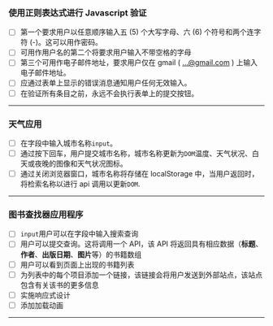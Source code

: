 ### 使用正则表达式进行 Javascript 验证

- [ ] 第一个要求用户以任意顺序输入五 (5) 个大写字母、六 (6) 个符号和两个连字符 (-)。这可以用作密码。
- [ ] 可用作用户名的第二个将要求用户输入不带空格的字母
- [ ] 第三个可用作电子邮件地址，要求用户仅在 gmail ( [...@gmail.com](mailto:...@gmail.com) ) 上输入电子邮件地址。
- [ ] 应通过表单上显示的错误消息通知用户任何无效输入。
- [ ] 在验证所有条目之前，永远不会执行表单上的提交按钮。

------



### 天气应用

- [ ] 在字段中输入城市名称`input`。
- [ ] 通过按下回车，用户提交城市名称，城市名称更新为`DOM`温度、天气状况、白天或夜晚的图像和天气状况图标。
- [ ] 通过关闭浏览器窗口，城市名称将存储在 localStorage 中，当用户返回时，将检索名称以进行 api 调用以更新`DOM`.

------

### 图书查找器应用程序

- [ ] `input`用户可以在字段中输入搜索查询
- [ ] 用户可以提交查询。这将调用一个 API，该 API 将返回具有相应数据（**标题**、**作者**、**出版日期**、**图片**等）的书籍数组
- [ ] 用户可以看到页面上出现的书籍列表
- [ ] 为列表中的每个项目添加一个链接，该链接会将用户发送到外部站点，该站点包含有关该书的更多信息
- [ ] 实施响应式设计
- [ ] 添加加载动画

------

